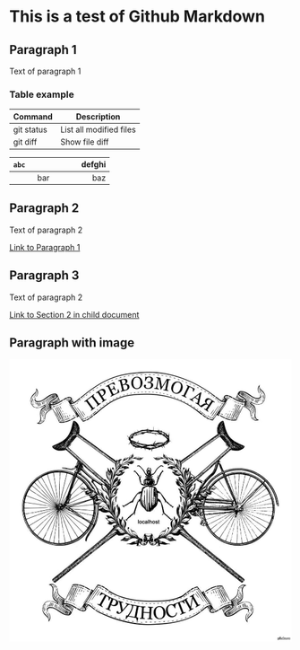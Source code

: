 # This is a test of Github Markdown

## Paragraph 1

Text of paragraph 1


### Table example

| Command | Description |
| ---- | --- |
| git status | List all modified files |
| git diff | Show file diff |


|` abc             `| defghi |
:---: | ---:
bar | baz

## Paragraph 2

Text of paragraph 2

[Link to Paragraph 1](#paragraph-1)


## Paragraph 3

Text of paragraph 2

[Link to Section 2 in child document](child.md/#section-2)


## Paragraph with image


![Some image](img/test.jpg)
